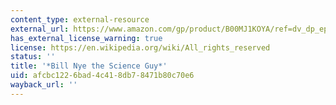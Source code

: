 ```yaml
---
content_type: external-resource
external_url: https://www.amazon.com/gp/product/B00MJ1KOYA/ref=dv_dp_ep9
has_external_license_warning: true
license: https://en.wikipedia.org/wiki/All_rights_reserved
status: ''
title: '*Bill Nye the Science Guy*'
uid: afcbc122-6bad-4c41-8db7-8471b80c70e6
wayback_url: ''
---
```

